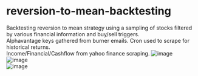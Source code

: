 # reversion-to-mean-backtesting
Backtesting reversion to mean strategy using a sampling of stocks filtered by various financial information and buy/sell triggers.  
Alphavantage keys gathered from burner emails. Cron used to scrape for historical returns.  
Income/Financial/Cashflow from yahoo finance scraping.
![image](https://user-images.githubusercontent.com/17228005/128654510-7ee042a5-f9c8-4a03-9a63-4527e3876146.png)  
![image](https://user-images.githubusercontent.com/17228005/128654522-7cc8dec0-51ac-4f24-895b-49818ee199bd.png)  
![image](https://user-images.githubusercontent.com/17228005/128654862-b4fb50fd-8c08-47f0-bfa2-f839560d0439.png)  

